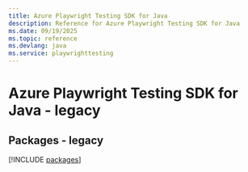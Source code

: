 ```yaml
---
title: Azure Playwright Testing SDK for Java
description: Reference for Azure Playwright Testing SDK for Java
ms.date: 09/19/2025
ms.topic: reference
ms.devlang: java
ms.service: playwrighttesting
---
```

# Azure Playwright Testing SDK for Java - legacy
## Packages - legacy
[!INCLUDE [packages](playwright-testing-index.md)]